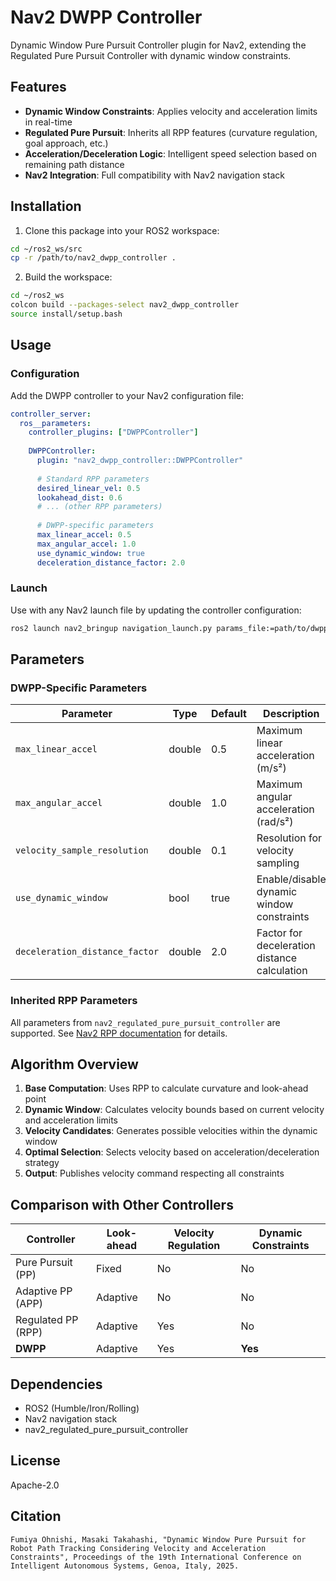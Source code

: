 # Nav2 DWPP Controller

Dynamic Window Pure Pursuit Controller plugin for Nav2, extending the Regulated Pure Pursuit Controller with dynamic window constraints.

## Features

- **Dynamic Window Constraints**: Applies velocity and acceleration limits in real-time
- **Regulated Pure Pursuit**: Inherits all RPP features (curvature regulation, goal approach, etc.)
- **Acceleration/Deceleration Logic**: Intelligent speed selection based on remaining path distance
- **Nav2 Integration**: Full compatibility with Nav2 navigation stack

## Installation

1. Clone this package into your ROS2 workspace:
```bash
cd ~/ros2_ws/src
cp -r /path/to/nav2_dwpp_controller .
```

2. Build the workspace:
```bash
cd ~/ros2_ws
colcon build --packages-select nav2_dwpp_controller
source install/setup.bash
```

## Usage

### Configuration

Add the DWPP controller to your Nav2 configuration file:

```yaml
controller_server:
  ros__parameters:
    controller_plugins: ["DWPPController"]
    
    DWPPController:
      plugin: "nav2_dwpp_controller::DWPPController"
      
      # Standard RPP parameters
      desired_linear_vel: 0.5
      lookahead_dist: 0.6
      # ... (other RPP parameters)
      
      # DWPP-specific parameters
      max_linear_accel: 0.5
      max_angular_accel: 1.0
      use_dynamic_window: true
      deceleration_distance_factor: 2.0
```

### Launch

Use with any Nav2 launch file by updating the controller configuration:

```bash
ros2 launch nav2_bringup navigation_launch.py params_file:=path/to/dwpp_controller_params.yaml
```

## Parameters

### DWPP-Specific Parameters

| Parameter | Type | Default | Description |
|-----------|------|---------|-------------|
| `max_linear_accel` | double | 0.5 | Maximum linear acceleration (m/s²) |
| `max_angular_accel` | double | 1.0 | Maximum angular acceleration (rad/s²) |
| `velocity_sample_resolution` | double | 0.1 | Resolution for velocity sampling |
| `use_dynamic_window` | bool | true | Enable/disable dynamic window constraints |
| `deceleration_distance_factor` | double | 2.0 | Factor for deceleration distance calculation |

### Inherited RPP Parameters

All parameters from `nav2_regulated_pure_pursuit_controller` are supported. See [Nav2 RPP documentation](https://navigation.ros.org/configuration/packages/configuring-regulated-pp.html) for details.

## Algorithm Overview

1. **Base Computation**: Uses RPP to calculate curvature and look-ahead point
2. **Dynamic Window**: Calculates velocity bounds based on current velocity and acceleration limits
3. **Velocity Candidates**: Generates possible velocities within the dynamic window
4. **Optimal Selection**: Selects velocity based on acceleration/deceleration strategy
5. **Output**: Publishes velocity command respecting all constraints

## Comparison with Other Controllers

| Controller | Look-ahead | Velocity Regulation | Dynamic Constraints |
|------------|------------|-------------------|-------------------|
| Pure Pursuit (PP) | Fixed | No | No |
| Adaptive PP (APP) | Adaptive | No | No |
| Regulated PP (RPP) | Adaptive | Yes | No |
| **DWPP** | Adaptive | Yes | **Yes** |

## Dependencies

- ROS2 (Humble/Iron/Rolling)
- Nav2 navigation stack
- nav2_regulated_pure_pursuit_controller

## License

Apache-2.0

## Citation

```
Fumiya Ohnishi, Masaki Takahashi, "Dynamic Window Pure Pursuit for Robot Path Tracking Considering Velocity and Acceleration Constraints", Proceedings of the 19th International Conference on Intelligent Autonomous Systems, Genoa, Italy, 2025.
```